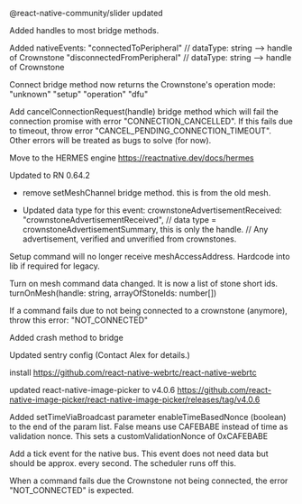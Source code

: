 @react-native-community/slider updated

Added handles to most bridge methods.

Added nativeEvents:
"connectedToPeripheral"       // dataType: string --> handle of Crownstone
"disconnectedFromPeripheral"  // dataType: string --> handle of Crownstone

Connect bridge method now returns the Crownstone's operation mode:
"unknown"
"setup"
"operation"
"dfu"

Add cancelConnectionRequest(handle) bridge method which will fail the connection promise with error "CONNECTION_CANCELLED". If this fails due to timeout, throw error "CANCEL_PENDING_CONNECTION_TIMEOUT". Other errors will be treated as bugs to solve (for now).

Move to the HERMES engine
https://reactnative.dev/docs/hermes

Updated to RN 0.64.2

- remove setMeshChannel bridge method. this is from the old mesh.

- Updated data type for this event:
    crownstoneAdvertisementReceived: "crownstoneAdvertisementReceived",   // data type = crownstoneAdvertisementSummary, this is only the handle. // Any advertisement, verified and unverified from crownstones.
    
Setup command will no longer receive meshAccessAddress. Hardcode into lib if required for legacy.

Turn on mesh command data changed. It is now a list of stone short ids.
turnOnMesh(handle: string, arrayOfStoneIds: number[])  

If a command fails due to not being connected to a crownstone (anymore), throw this error: "NOT_CONNECTED"

Added crash method to bridge

Updated sentry config (Contact Alex for details.)

install https://github.com/react-native-webrtc/react-native-webrtc

updated react-native-image-picker to v4.0.6
https://github.com/react-native-image-picker/react-native-image-picker/releases/tag/v4.0.6

Added setTimeViaBroadcast parameter enableTimeBasedNonce (boolean) to the end of the param list. False means use CAFEBABE instead of time as validation nonce.
This sets a customValidationNonce of 0xCAFEBABE

Add a tick event for the native bus. This event does not need data but should be approx. every second. The scheduler runs off this.

When a command fails due the Crownstone not being connected, the error "NOT_CONNECTED" is expected.